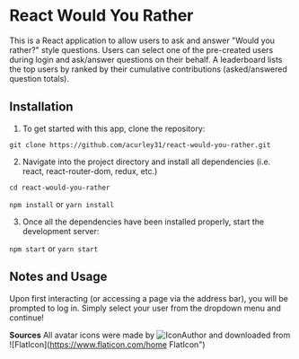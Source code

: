 # React Would You Rather
This is a React application to allow users to ask and answer "Would you rather?" style questions. Users can select one of the pre-created users during login and ask/answer questions on their behalf. A leaderboard lists the top users by ranked by their cumulative contributions (asked/answered question totals).


## Installation
1. To get started with this app, clone the repository:

  `git clone https://github.com/acurley31/react-would-you-rather.git`

2. Navigate into the project directory and install all dependencies (i.e. react, react-router-dom, redux, etc.)
  
  `cd react-would-you-rather`
  
  `npm install` or `yarn install`

3. Once all the dependencies have been installed properly, start the development server:

  `npm start` or `yarn start`


## Notes and Usage
Upon first interacting (or accessing a page via the address bar), you will be prompted to log in. Simply select your user from the dropdown menu and continue!


**Sources**
All avatar icons were made by ![IconAuthor](https://www.flaticon.com/authors/freepik "Freepik") and downloaded from ![FlatIcon](https://www.flaticon.com/home FlatIcon")
